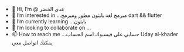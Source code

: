 - 👋 Hi, I’m @ عدي الخضر 
- 👀 I’m interested in ...مبرمج لغة بايثون مطور ومبرمج dart && flutter  
- 🌱 I’m currently learning ...بايثون 
- 💞️ I’m looking to collaborate on ... 
- 📫 How to reach me ...حسابي على فيسبوك  اسم الحساب Uday al-khader يمكنك اتواصل معي 

<!---
udayalkhader/udayalkhader is a ✨ special ✨ repository because its `README.md` (this file) appears on your GitHub profile.
You can click the Preview link to take a look at your changes.
--->
